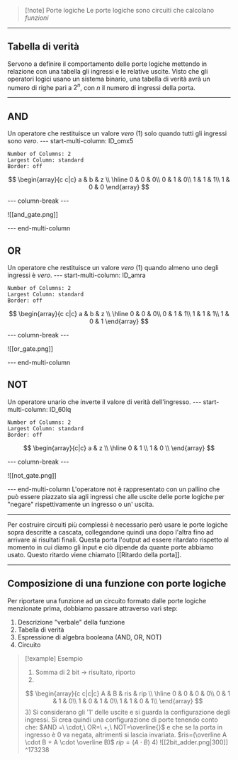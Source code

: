 >[!note] Porte logiche
>Le porte logiche sono circuiti che calcolano *funzioni*

___
## Tabella di verità
Servono a definire il comportamento delle porte logiche mettendo in relazione con una tabella gli ingressi e le relative uscite.
Visto che gli operatori logici usano un sistema binario, una tabella di verità avrà un numero di righe pari a $2^n$, con $n$ il numero di ingressi della porta.
___
## AND
Un operatore che restituisce un valore $vero$ (1) solo quando tutti gli ingressi sono $vero$.
--- start-multi-column: ID_omx5
```column-settings
Number of Columns: 2
Largest Column: standard
Border: off
```

$$
\begin{array}{c c|c}
a & b & z \\
\hline
0 & 0 & 0\\
0 & 1 & 0\\
1 & 1 & 1\\
1 & 0 & 0
\end{array}
$$


--- column-break ---

![[and_gate.png]]

--- end-multi-column
## OR
Un operatore che restituisce un valore $vero$ (1) quando almeno uno degli ingressi è $vero$.
--- start-multi-column: ID_amra
```column-settings
Number of Columns: 2
Largest Column: standard
Border: off
```

$$
\begin{array}{c c|c}
a & b & z \\
\hline
0 & 0 & 0\\
0 & 1 & 1\\
1 & 1 & 1\\
1 & 0 & 1
\end{array}
$$

--- column-break ---

![[or_gate.png]]

--- end-multi-column
## NOT
Un operatore unario che inverte il valore di verità dell'ingresso.
--- start-multi-column: ID_60lq
```column-settings
Number of Columns: 2
Largest Column: standard
Border: off
```

$$
\begin{array}{c|c}
a & z \\
\hline
0 & 1 \\
1 & 0 \\
\end{array}
$$


--- column-break ---

![[not_gate.png]]

--- end-multi-column
L'operatore not è rappresentato con un pallino che può essere piazzato sia agli ingressi che alle uscite delle porte logiche per "negare" rispettivamente un ingresso o un' uscita.
___
Per costruire circuiti più complessi è necessario però usare le porte logiche sopra descritte a cascata, collegandone quindi una dopo l'altra fino ad arrivare ai risultati finali. Questa porta l'output ad essere ritardato rispetto al momento in cui diamo gli input e ciò dipende da quante porte abbiamo usato.
Questo ritardo viene chiamato [[Ritardo della porta]].
___
## Composizione di una funzione con porte logiche
Per riportare una funzione ad un circuito formato dalle porte logiche menzionate prima, dobbiamo passare attraverso vari step:
1. Descrizione "verbale" della funzione
2. Tabella di verità
3. Espressione di algebra booleana (AND, OR, NOT)
4. Circuito
>[!example] Esempio
>1) Somma di 2 bit -> risultato, riporto
>2)
>$$
> \begin{array}{c c|c|c}
> A & B & ris & rip \\
> \hline
> 0 & 0 & 0 & 0\\
> 0 & 1 & 1 & 0\\
> 1 & 0 & 1 & 0\\
> 1 & 1 & 0 & 1\\
> \end{array}
>$$
>3) Si considerano gli '1' delle uscite e si guarda la configurazione degli ingressi. Si crea quindi una configurazione di porte tenendo conto che:
>   $AND =\ \cdot,\ OR=\ +,\ NOT=\overline{}$ e che se la porta in ingresso è $0$ va negata, altrimenti si lascia invariata.
>   $ris=(\overline A \cdot B + A \cdot \overline B)$
>   $rip=(A \cdot B)$
> 4) ![[2bit_adder.png|300]] ^173238


